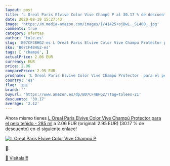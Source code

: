 ```yaml
---
layout: post
title: 'L Oreal Paris Elvive Color Vive Champú P al 30.17 % de descuento'
date: 2020-08-19 15:27:43
image: 'https://m.media-amazon.com/images/I/41425+ojBwL._SL400_.jpg'
comments: true
category: ofertas
author: 'tole.es'
slug: 'B07CF4BHG2-es L Oreal Paris Elvive Color Vive Champú Protector para el...'
sku: 'B07CF4BHG2-es'
tags: [ 'champú', ]
actualPrice: 2.06 EUR
currency: EUR
price: 2.06
comparePrice: 2.95 EUR
prodname: 'L Oreal Paris Elvive Color Vive Champú Protector  para el pelo teñido - 285 ml'
country: 'es'
flag: '🇪🇸'
brand: ''
buyurl: 'https://www.amazon.es/dp/B07CF4BHG2/?tag=tolees-21'
descuento: '30.17'
average: '2.12'
---
```


Ahora mismo tienes [L Oreal Paris Elvive Color Vive Champú Protector  para el pelo teñido - 285 ml](https://www.amazon.es/dp/B07CF4BHG2/?tag=tolees-21) a 2.06 EUR (original: 2.95 EUR) (30.17 %  de descuento) en el siguiente enlace!

[![L Oreal Paris Elvive Color Vive Champú P](https://m.media-amazon.com/images/I/41425+ojBwL._SL400_.jpg)](https://www.amazon.es/dp/B07CF4BHG2/?tag=tolees-21)

🔎:


[🛒 Visítala!!!](https://www.amazon.es/dp/B07CF4BHG2/?tag=tolees-21)
